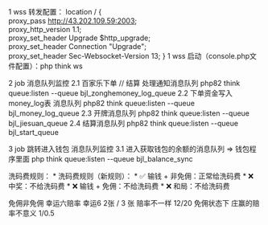 1 wss 转发配置：
    location / {  
        proxy_pass http://43.202.109.59:2003;    
        proxy_http_version 1.1;  
        proxy_set_header Upgrade $http_upgrade;  
        proxy_set_header Connection "Upgrade";  
        proxy_set_header Sec-Websocket-Version 13;
    } 
1 wss 启动（console.php文件配置）：php think ws

2 job 消息队列监控
2.1 百家乐下单 // 结算 处理通知消息队列      php82 think queue:listen --queue bjl_zonghemoney_log_queue
2.2 下单资金写入money_log表 消息队列        php82 think queue:listen --queue bjl_money_log_queue
2.3 开牌消息队列 php82 think queue:listen --queue bjl_jiesuan_queue
2.4 结算消息队列 php82 think queue:listen --queue bjl_start_queue

3 job 跳转进入钱包 消息队列监控
3.1 进入获取钱包的余额的消息队列 => 钱包程序里面 php think queue:listen --queue bjl_balance_sync


洗码费规则：
     * 洗码费规则（新规则）：
     * ✅ 输钱 + 非免佣：正常给洗码费
     * ❌ 中奖：不给洗码费
     * ❌ 输钱 + 免佣：不给洗码费
     * ❌ 和局：不给洗码费


免佣非免佣 幸运六赔率
幸运6 2张 / 3 张  赔率不一样 12/20   免佣状态下 庄赢的赔率不意义 1/0.5 
